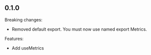 ## 0.1.0

Breaking changes:

- Removed default export. You must now use named export Metrics.

Features:

- Add useMetrics
